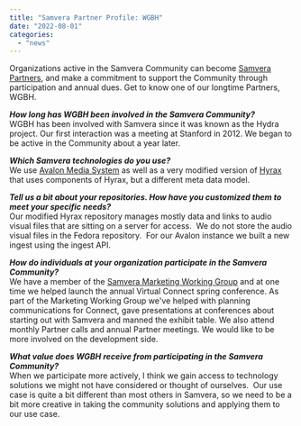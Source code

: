 ```yaml
---
title: "Samvera Partner Profile: WGBH"
date: "2022-08-01"
categories: 
  - "news"
---
```


Organizations active in the Samvera Community can become [Samvera Partners](https://samvera.atlassian.net/wiki/spaces/samvera/pages/1872461833/About+Samvera+Partners), and make a commitment to support the Community through participation and annual dues. Get to know one of our longtime Partners, WGBH.

**_How long has WGBH been involved in the Samvera Community?_**  
WGBH has been involved with Samvera since it was known as the Hydra project. Our first interaction was a meeting at Stanford in 2012. We began to be active in the Community about a year later.

**_Which Samvera technologies do you use?_**  
We use [Avalon Media System](https://www.avalonmediasystem.org/) as well as a very modified version of [Hyrax](https://hyrax.samvera.org/) that uses components of Hyrax, but a different meta data model.

**_Tell us a bit about your repositories. How have you customized them to meet your specific needs?_**  
Our modified Hyrax repository manages mostly data and links to audio visual files that are sitting on a server for access.  We do not store the audio visual files in the Fedora repository.  For our Avalon instance we built a new ingest using the ingest API.

**_How do individuals at your organization participate in the Samvera Community?_**  
We have a member of the [Samvera Marketing Working Group](https://samvera.atlassian.net/wiki/spaces/samvera/pages/414746267/Samvera+Marketing+Working+Group) and at one time we helped launch the annual Virtual Connect spring conference. As part of the Marketing Working Group we've helped with planning communications for Connect, gave presentations at conferences about starting out with Samvera and manned the exhibit table. We also attend monthly Partner calls and annual Partner meetings. We would like to be more involved on the development side.

**_What value does WGBH receive from participating in the Samvera Community?_**  
When we participate more actively, I think we gain access to technology solutions we might not have considered or thought of ourselves.  Our use case is quite a bit different than most others in Samvera, so we need to be a bit more creative in taking the community solutions and applying them to our use case.
